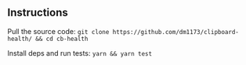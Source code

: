 ## Instructions

Pull the source code: `git clone https://github.com/dm1173/clipboard-health/ && cd cb-health`

Install deps and run tests: `yarn && yarn test`
